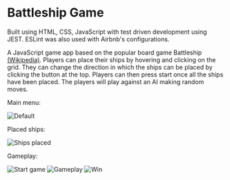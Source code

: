 # Battleship Game

Built using HTML, CSS, JavaScript with test driven development using JEST. ESLint was also used with Airbnb's configurations.

A JavaScript game app based on the popular board game Battleship [(Wikipedia)](https://en.wikipedia.org/wiki/Battleship_(game)). Players can place their ships by hovering and clicking on the grid. They can change the direction in which the ships can be placed by clicking the button at the top. Players can then press start once all the ships have been placed. The players will play against an AI making random moves. 

Main menu:

![Default](https://user-images.githubusercontent.com/78992816/160265167-8e80f47f-7788-4586-91ea-7f55a105e189.JPG)

Placed ships:

![Ships placed](https://user-images.githubusercontent.com/78992816/160265171-008d2323-e9a6-4eb4-9df7-215c09a3fcbe.JPG)

Gameplay:

![Start game](https://user-images.githubusercontent.com/78992816/160265176-59eaa649-f5ae-4e91-88ff-22526e1e70fc.JPG)
![Gameplay](https://user-images.githubusercontent.com/78992816/160265183-70e408c9-5910-4667-b01b-078061765271.JPG)
![Win](https://user-images.githubusercontent.com/78992816/160265188-6209be32-f6ba-4b38-b81c-8d0f58a42ef9.JPG)

